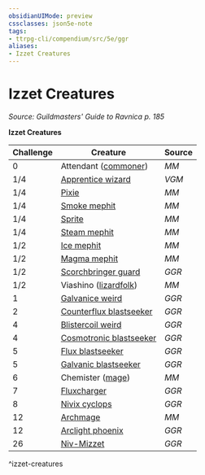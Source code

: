 ```yaml
---
obsidianUIMode: preview
cssclasses: json5e-note
tags:
- ttrpg-cli/compendium/src/5e/ggr
aliases:
- Izzet Creatures
---
```

# Izzet Creatures
*Source: Guildmasters' Guide to Ravnica p. 185* 

**Izzet Creatures**

| Challenge | Creature | Source |
|-----------|----------|--------|
| 0 | Attendant ([commoner](Інструменти%20ДМ/CLI/bestiary/humanoid/commoner-xmm.md)) | *MM* |
| 1/4 | [Apprentice wizard](Інструменти%20ДМ/CLI/bestiary/humanoid/apprentice-wizard-mpmm.md) | *VGM* |
| 1/4 | [Pixie](Інструменти%20ДМ/CLI/bestiary/fey/pixie-xmm.md) | *MM* |
| 1/4 | [Smoke mephit](Інструменти%20ДМ/CLI/bestiary/elemental/smoke-mephit-xmm.md) | *MM* |
| 1/4 | [Sprite](Інструменти%20ДМ/CLI/bestiary/fey/sprite-xmm.md) | *MM* |
| 1/4 | [Steam mephit](Інструменти%20ДМ/CLI/bestiary/elemental/steam-mephit-xmm.md) | *MM* |
| 1/2 | [Ice mephit](Інструменти%20ДМ/CLI/bestiary/elemental/ice-mephit-xmm.md) | *MM* |
| 1/2 | [Magma mephit](Інструменти%20ДМ/CLI/bestiary/elemental/magma-mephit-xmm.md) | *MM* |
| 1/2 | [Scorchbringer guard](Інструменти%20ДМ/CLI/bestiary/humanoid/scorchbringer-guard-ggr.md) | *GGR* |
| 1/2 | Viashino ([lizardfolk](Інструменти%20ДМ/CLI/bestiary/humanoid/scout-xmm.md)) | *MM* |
| 1 | [Galvanice weird](Інструменти%20ДМ/CLI/bestiary/elemental/galvanice-weird-ggr.md) | *GGR* |
| 2 | [Counterflux blastseeker](Інструменти%20ДМ/CLI/bestiary/humanoid/counterflux-blastseeker-ggr.md) | *GGR* |
| 4 | [Blistercoil weird](Інструменти%20ДМ/CLI/bestiary/elemental/blistercoil-weird-ggr.md) | *GGR* |
| 4 | [Cosmotronic blastseeker](Інструменти%20ДМ/CLI/bestiary/humanoid/cosmotronic-blastseeker-ggr.md) | *GGR* |
| 5 | [Flux blastseeker](Інструменти%20ДМ/CLI/bestiary/humanoid/flux-blastseeker-ggr.md) | *GGR* |
| 5 | [Galvanic blastseeker](Інструменти%20ДМ/CLI/bestiary/humanoid/galvanic-blastseeker-ggr.md) | *GGR* |
| 6 | Chemister ([mage](Інструменти%20ДМ/CLI/bestiary/humanoid/mage-xmm.md)) | *MM* |
| 7 | [Fluxcharger](Інструменти%20ДМ/CLI/bestiary/elemental/fluxcharger-ggr.md) | *GGR* |
| 8 | [Nivix cyclops](Інструменти%20ДМ/CLI/bestiary/giant/nivix-cyclops-ggr.md) | *GGR* |
| 12 | [Archmage](Інструменти%20ДМ/CLI/bestiary/humanoid/archmage-xmm.md) | *MM* |
| 12 | [Arclight phoenix](Інструменти%20ДМ/CLI/bestiary/elemental/arclight-phoenix-ggr.md) | *GGR* |
| 26 | [Niv-Mizzet](Інструменти%20ДМ/CLI/bestiary/npc/niv-mizzet-ggr.md) | *GGR* |
^izzet-creatures